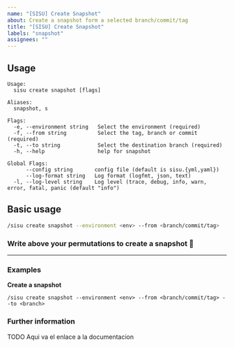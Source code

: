 ```yaml
---
name: "[SISU] Create Snapshot"
about: Create a snapshot form a selected branch/commit/tag
title: "[SISU] Create Snapshot"
labels: "snapshot"
assignees: ""
---
```


## Usage

```
Usage:
  sisu create snapshot [flags]

Aliases:
  snapshot, s

Flags:
  -e, --environment string   Select the environment (required)
  -f, --from string          Select the tag, branch or commit (required)
  -t, --to string            Select the destination branch (required)
  -h, --help                 help for snapshot

Global Flags:
      --config string       config file (default is sisu.{yml,yaml})
      --log-format string   Log format (logfmt, json, text)
  -l, --log-level string    Log level (trace, debug, info, warn, error, fatal, panic (default "info")
```

## Basic usage

```bash
/sisu create snapshot --environment <env> --from <branch/commit/tag>
```

### Write above your permutations to create a snapshot :rocket:

---

### Examples

**Create a snapshot**

```
/sisu create snapshot --environment <env> --from <branch/commit/tag> --to <branch>
```

### Further information

TODO Aqui va el enlace a la documentacion

